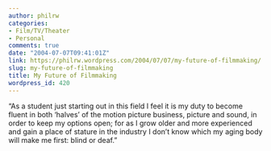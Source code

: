```yaml
---
author: philrw
categories:
- Film/TV/Theater
- Personal
comments: true
date: "2004-07-07T09:41:01Z"
link: https://philrw.wordpress.com/2004/07/07/my-future-of-filmmaking/
slug: my-future-of-filmmaking
title: My Future of Filmmaking
wordpress_id: 420
---
```


“As a student just starting out in this field I feel it is my duty to
become fluent in both ‘halves’ of the motion picture business, picture
and sound, in order to keep my options open; for as I grow older and
more experienced and gain a place of stature in the industry I don’t
know which my aging body will make me first: blind or deaf.”




